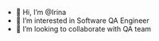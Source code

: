- 👋 Hi, I’m @Irina
- 👀 I’m interested in Software QA Engineer
- 💞️ I’m looking to collaborate with QA team


<!---
IrinaDowney/IrinaDowney is a ✨ special ✨ repository because its `README.md` (this file) appears on your GitHub profile.
You can click the Preview link to take a look at your changes.
--->
